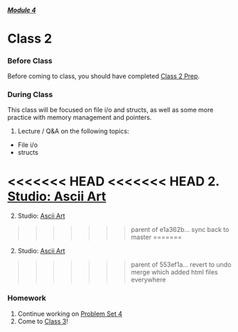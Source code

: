 ##### [Module 4](../../)

# Class 2

### Before Class

Before coming to class, you should have completed [Class 2 Prep](../class2-prep).

### During Class
This class will be focused on file i/o and structs, as well as some more practice with memory management and pointers.

1. Lecture / Q&A on the following topics:
  * File i/o
  * structs

<<<<<<< HEAD
<<<<<<< HEAD
2. [Studio: Ascii Art](../studios/ascii-art)
=======
2. Studio: [Ascii Art](../studios/ascii-art)
>>>>>>> parent of e1a362b... sync back to master
=======
2. Studio: [Ascii Art](../studios/ascii-art)
>>>>>>> parent of 553ef1a... revert to undo merge which added html files everywhere

### Homework
1. Continue working on [Problem Set 4](../problem-set)
2. Come to [Class 3](../class3)!
